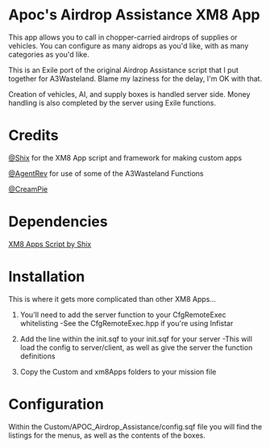 # Apoc's Airdrop Assistance XM8 App
This app allows you to call in chopper-carried airdrops of supplies or vehicles.  You can configure as many aidrops as you'd like, with as many categories as you'd like.

This is an Exile port of the original Airdrop Assistance script that I put together for A3Wasteland.  Blame my laziness for the delay, I'm OK with that.

Creation of vehicles, AI, and supply boxes is handled server side.  Money handling is also completed by the server using Exile functions.

# Credits
[@Shix](http://www.exilemod.com/profile/4566-shix/) for the XM8 App script and framework for making custom apps

[@AgentRev](http://forums.a3wasteland.com/index.php?action=profile;u=53) for use of some of the A3Wasteland Functions

[@CreamPie](http://forums.a3wasteland.com/index.php?action=profile;u=260)

# Dependencies
[XM8 Apps Script by Shix](http://www.exilemod.com/topic/9040-xm8-apps/)

# Installation
This is where it gets more complicated than other XM8 Apps...

1) You'll need to add the server function to your CfgRemoteExec whitelisting
	-See the CfgRemoteExec.hpp if you're using Infistar

2) Add the line within the init.sqf to your init.sqf for your server
	-This will load the config to server/client, as well as give the server the function definitions
	
3) Copy the Custom and xm8Apps folders to your mission file

# Configuration
Within the Custom/APOC_Airdrop_Assistance/config.sqf file you will find the listings for the menus, as well as the contents of the boxes.
